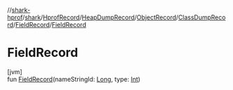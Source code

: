 //[shark-hprof](../../../../../../../index.md)/[shark](../../../../../index.md)/[HprofRecord](../../../../index.md)/[HeapDumpRecord](../../../index.md)/[ObjectRecord](../../index.md)/[ClassDumpRecord](../index.md)/[FieldRecord](index.md)/[FieldRecord](-field-record.md)

# FieldRecord

[jvm]\
fun [FieldRecord](-field-record.md)(nameStringId: [Long](https://kotlinlang.org/api/latest/jvm/stdlib/kotlin/-long/index.html), type: [Int](https://kotlinlang.org/api/latest/jvm/stdlib/kotlin/-int/index.html))
